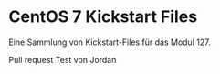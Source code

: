 # CentOS 7 Kickstart Files

Eine Sammlung von Kickstart-Files für das Modul 127.

Pull request Test von Jordan
